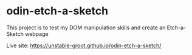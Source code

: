 # odin-etch-a-sketch
This project is to test my DOM manipulation skills and create an Etch-a-Sketch webpage

Live site: https://unstable-groot.github.io/odin-etch-a-sketch/
